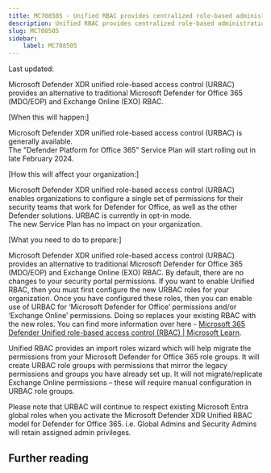 ```yaml
---
title: MC708505 - Unified RBAC provides centralized role-based administration controls for Microsoft Defender for Office 365
description: Unified RBAC provides centralized role-based administration controls for Microsoft Defender for Office 365
slug: MC708505
sidebar:
    label: MC708505
---
```



Last updated: 

<p>Microsoft Defender XDR unified role-based access control (URBAC) provides an alternative to traditional Microsoft Defender for Office 365 (MDO/EOP) and Exchange Online (EXO) RBAC.</p>
<p>[When this will happen:]</p>

<p>Microsoft Defender XDR unified role-based access control (URBAC) is generally available.&nbsp;<br>The "Defender Platform for Office 365" Service Plan will start rolling out in late February 2024.</p>

<p>[How this will affect your organization:]</p>

<p>Microsoft Defender XDR unified role-based access control (URBAC) enables organizations to configure a single set of permissions for their security teams that work for Defender for Office, as well as the other Defender solutions. URBAC is currently in opt-in mode.&nbsp;<br>The new Service Plan has no impact on your organization.&nbsp;</p>
<p>[What you need to do to prepare:]</p>
<p>Microsoft Defender XDR unified role-based access control (URBAC) provides an alternative to traditional Microsoft Defender for Office 365 (MDO/EOP) and Exchange Online (EXO) RBAC.  By default, there are no changes to your security portal permissions.  If you want to enable Unified RBAC, then you must first configure the new URBAC roles for your organization. Once you have configured these roles, then you can enable use of URBAC for ‘Microsoft Defender for Office’ permissions and/or ‘Exchange Online’ permissions.  Doing so replaces your existing RBAC with the new roles.  You can find more information over here - <a href="https://aka.ms/M365DRBAC" target="_blank">Microsoft 365 Defender Unified role-based access control (RBAC) | Microsoft Learn</a>.&nbsp;</p><p>Unified RBAC provides an import roles wizard which will help migrate the permissions from your Microsoft Defender for Office 365 role groups.  It will create URBAC role groups with permissions that mirror the legacy permissions and groups you have already set up.  It will not migrate/replicate Exchange Online permissions – these will require manual configuration in URBAC role groups.&nbsp;</p><p>Please note that URBAC will continue to respect existing Microsoft Entra global roles when you activate the Microsoft Defender XDR Unified RBAC model for Defender for Office 365. i.e. Global Admins and Security Admins will retain assigned admin privileges.</p>

## Further reading
